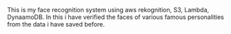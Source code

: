 This is my face recognition system using aws rekognition, S3, Lambda, DynaamoDB.
In this i have verified the faces of various famous personalities from the data i have saved before.
